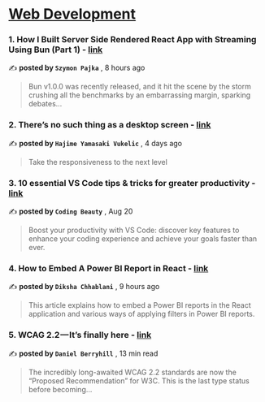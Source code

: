 
<h1><a href=https://medium.com/tag/web-development/recommended target="_blank" rel="noopener noreferrer">Web Development</a></h1>
<h3>1. How I Built Server Side Rendered React App with Streaming Using Bun (Part 1) - <a href=https://medium.com/@szympajka/how-i-built-server-side-render-react-with-streaming-using-bun-part-1-88874e0723e9?source=tag_recommended_feed---------0-84----------web_development----------cf805b93_6af4_4bc7_ad5a_39fd9d23dd1b------- target="_blank" rel="noopener noreferrer">link</a></h3>

✍️ **posted by `Szymon Pajka`** <date> , 8 hours ago</date>

<blockquote>Bun v1.0.0 was recently released, and it hit the scene by the storm crushing all the benchmarks by an embarrassing margin, sparking debates…</blockquote>

<h3>2. There’s no such thing as a desktop screen - <a href=https://medium.com/design-bootcamp/theres-no-such-thing-as-a-desktop-screen-b9e300c0b128?source=tag_recommended_feed---------1-107----------web_development----------cf805b93_6af4_4bc7_ad5a_39fd9d23dd1b------- target="_blank" rel="noopener noreferrer">link</a></h3>

✍️ **posted by `Hajime Yamasaki Vukelic`** <date> , 4 days ago</date>

<blockquote>Take the responsiveness to the next level</blockquote>

<h3>3. 10 essential VS Code tips & tricks for greater productivity - <a href=https://medium.com/dev-genius/vscode-tips-tricks-98c6e2258626?source=tag_recommended_feed---------2-85----------web_development----------cf805b93_6af4_4bc7_ad5a_39fd9d23dd1b------- target="_blank" rel="noopener noreferrer">link</a></h3>

✍️ **posted by `Coding Beauty`** <date> , Aug 20</date>

<blockquote>Boost your productivity with VS Code: discover key features to enhance your coding experience and achieve your goals faster than ever.</blockquote>

<h3>4. How to Embed A Power BI Report in React - <a href=https://medium.com/globant/how-to-embed-a-power-bi-report-in-react-f27e975e0a?source=tag_recommended_feed---------3-84----------web_development----------cf805b93_6af4_4bc7_ad5a_39fd9d23dd1b------- target="_blank" rel="noopener noreferrer">link</a></h3>

✍️ **posted by `Diksha Chhablani`** <date> , 9 hours ago</date>

<blockquote>This article explains how to embed a Power BI reports in the React application and various ways of applying filters in Power BI reports.</blockquote>

<h3>5. WCAG 2.2 — It’s finally here - <a href=https://medium.com/user-experience-design-1/wcag-2-2-its-finally-here-cd07862a192f?source=tag_recommended_feed---------4-107----------web_development----------cf805b93_6af4_4bc7_ad5a_39fd9d23dd1b------- target="_blank" rel="noopener noreferrer">link</a></h3>

✍️ **posted by `Daniel Berryhill`** <date> , 13 min read</date>

<blockquote>The incredibly long-awaited WCAG 2.2 standards are now the “Proposed Recommendation” for W3C. This is the last type status before becoming…</blockquote>

